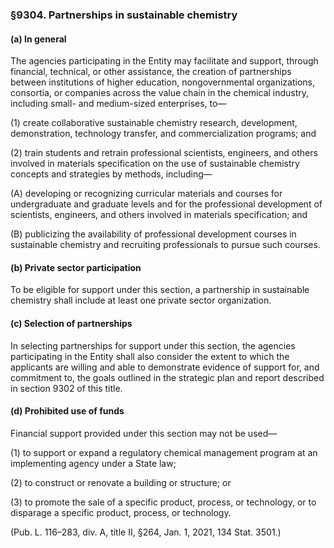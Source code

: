 ### §9304. Partnerships in sustainable chemistry ###

#### (a) In general ####

The agencies participating in the Entity may facilitate and support, through financial, technical, or other assistance, the creation of partnerships between institutions of higher education, nongovernmental organizations, consortia, or companies across the value chain in the chemical industry, including small- and medium-sized enterprises, to—

(1) create collaborative sustainable chemistry research, development, demonstration, technology transfer, and commercialization programs; and

(2) train students and retrain professional scientists, engineers, and others involved in materials specification on the use of sustainable chemistry concepts and strategies by methods, including—

(A) developing or recognizing curricular materials and courses for undergraduate and graduate levels and for the professional development of scientists, engineers, and others involved in materials specification; and

(B) publicizing the availability of professional development courses in sustainable chemistry and recruiting professionals to pursue such courses.

#### (b) Private sector participation ####

To be eligible for support under this section, a partnership in sustainable chemistry shall include at least one private sector organization.

#### (c) Selection of partnerships ####

In selecting partnerships for support under this section, the agencies participating in the Entity shall also consider the extent to which the applicants are willing and able to demonstrate evidence of support for, and commitment to, the goals outlined in the strategic plan and report described in section 9302 of this title.

#### (d) Prohibited use of funds ####

Financial support provided under this section may not be used—

(1) to support or expand a regulatory chemical management program at an implementing agency under a State law;

(2) to construct or renovate a building or structure; or

(3) to promote the sale of a specific product, process, or technology, or to disparage a specific product, process, or technology.

(Pub. L. 116–283, div. A, title II, §264, Jan. 1, 2021, 134 Stat. 3501.)